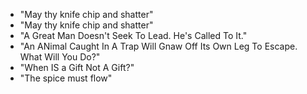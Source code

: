 * "May thy knife chip and shatter"
* "May thy knife chip and shatter"
* "A Great Man Doesn't Seek To Lead. He's Called To It."
* "An ANimal Caught In A Trap Will Gnaw Off Its Own Leg To Escape. What Will You Do?"
* "When IS a Gift Not A Gift?"
* "The spice must flow"
